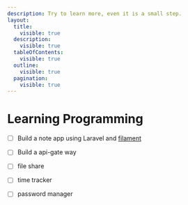 ```yaml
---
description: Try to learn more, even it is a small step.
layout:
  title:
    visible: true
  description:
    visible: true
  tableOfContents:
    visible: true
  outline:
    visible: true
  pagination:
    visible: true
---
```


# Learning Programming

* [ ] Build a note app using Laravel and [filament](https://filamentphp.com/)
* [ ] Build a api-gate way
* [ ] file share&#x20;
* [ ] time tracker
* [ ] password manager





